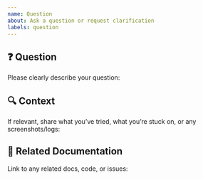 ```yaml
---
name: Question
about: Ask a question or request clarification
labels: question
---
```


## ❓ Question

Please clearly describe your question:




## 🔍 Context

If relevant, share what you’ve tried, what you’re stuck on, or any screenshots/logs:




## 📘 Related Documentation

Link to any related docs, code, or issues:
